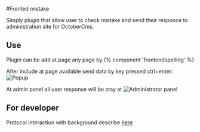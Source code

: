 #Fronted mistake

Simply plugin that allow user to check mistake and send their responce to administration site for OctoberCms.

## Use

Plugin can be add at page any page by
{% component 'frontendspelling' %} 

After include at page available send data by key pressed ctrl+enter:
![Popup](/CheerfulLab-plugin/frontSpelling/blob/master/docs/images/frontend.jpg?raw=true)

At admin panel all user response will be stay at
![Administrator panel](/CheerfulLab-plugin/frontSpelling/blob/master/docs/images/backend.jpg?raw=true)

## For developer
Protocol interaction with background describe [here](https://github.com/CheerfulLab-plugin/frontSpelling/blob/master/docs/Transfer.md)